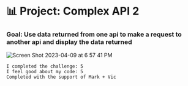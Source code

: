 # 📊 Project: Complex API 2

### Goal: Use data returned from one api to make a request to another api and display the data returned

![Screen Shot 2023-04-09 at 6 57 41 PM](https://user-images.githubusercontent.com/126643073/230800341-75fa6228-1b19-49f7-95c5-cecc83455e62.png)

```
I completed the challenge: 5
I feel good about my code: 5
Completed with the support of Mark + Vic
```
